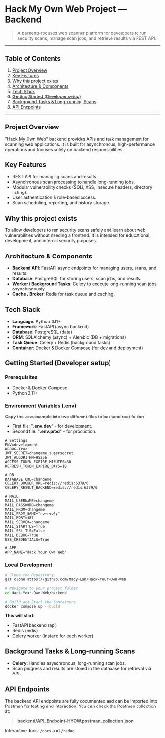 # Hack My Own Web Project — Backend

> A backend-focused web scanner platform for developers to run security scans, manage scan jobs, and retrieve results via REST API.

---

## Table of Contents

1. [Project Overview](#project-overview)
2. [Key Features](#key-features)
3. [Why this project exists](#why-this-project-exists)
4. [Architecture & Components](#architecture--components)
5. [Tech Stack](#tech-stack)
6. [Getting Started (Developer setup)](#getting-started-developer-setup)
8. [Background Tasks & Long-running Scans](#background-tasks--long-running-scans)
9. [API Endpoints](#api-endpoints)
---

## Project Overview

"Hack My Own Web" backend provides APIs and task management for scanning web applications. It is built for asynchronous, high-performance operations and focuses solely on backend responsibilities.

## Key Features

* REST API for managing scans and results.
* Asynchronous scan processing to handle long-running jobs.
* Modular vulnerability checks (SQLi, XSS, insecure headers, directory listing).
* User authentication & role-based access.
* Scan scheduling, reporting, and history storage.

## Why this project exists

To allow developers to run security scans safely and learn about web vulnerabilities without needing a frontend. It is intended for educational, development, and internal security purposes.

## Architecture & Components

* **Backend API**: FastAPI async endpoints for managing users, scans, and results.
* **Database**: PostgreSQL for storing users, scan jobs, and results.
* **Worker / Background Tasks**: Celery to execute long-running scan jobs asynchronously.
* **Cache / Broker**: Redis for task queue and caching.

## Tech Stack

* **Language**: Python 3.11+
* **Framework**: FastAPI (async backend)
* **Database**: PostgreSQL (data)
* **ORM**: SQLAlchemy (async) + Alembic (DB + migrations)
* **Task Queue**: Celery + Redis (background tasks)
* **Container**: Docker & Docker Compose (for dev and deployment)

## Getting Started (Developer setup)

### Prerequisites

* Docker & Docker Compose
* Python 3.11+

### Environment Variables (.env)
Copy the .env.example into two different files to backend root folder:
* First file: "**.env.dev**" - for development.
* Second file: "**.env.prod**" - for production.

```
# Settings
ENV=development
DEBUG=True
JWT_SECRET=changeme_supersecret
JWT_ALGORITHM=HS256
ACCESS_TOKEN_EXPIRE_MINUTES=30
REFRESH_TOKEN_EXPIRE_DAYS=18

# DB
DATABASE_URL=changeme
CELERY_BROKER_URL=redis://redis:6379/0
CELERY_RESULT_BACKEND=redis://redis:6379/0

# MAIL
MAIL_USERNAME=changeme
MAIL_PASSWORD=changeme
MAIL_FROM=changeme
MAIL_FROM_NAME="no-reply"
MAIL_PORT=587
MAIL_SERVER=changeme
MAIL_STARTTLS=True
MAIL_SSL_TLS=False
MAIL_DEBUG=True
USE_CREDENTIALS=True

# APP
APP_NAME="Hack Your Own Web"
```

### Local Development
```bash
# Clone the Repository
git clone https://github.com/Mady-Lun/Hack-Your-Own-Web

# Navigate to your project folder
cd Hack-Your-Own-Web/backend

# Build and Start the Containers
docker compose up --build
```
**This will start:**
* FastAPI backend (api)
* Redis (redis)
* Celery worker (instace for each worker)

## Background Tasks & Long-running Scans

* **Celery**: Handles asynchronous, long-running scan jobs.
* Scan progress and results are stored in the database for retrieval via API.

## API Endpoints
The backend API endpoints are fully documented and can be imported into Postman for testing and interaction. You can check the Postman collection at:

> **backend/API_Endpoint-HYOW.postman_collection.json**

Interactive docs: `/docs` and `/redoc`.